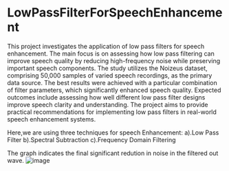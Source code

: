 # LowPassFilterForSpeechEnhancement
This project investigates the application of low pass filters
for speech enhancement. The main focus is on assessing how
low pass filtering can improve speech quality by reducing
high-frequency noise while preserving important speech components.
The study utilizes the Noizeus dataset, comprising
50,000 samples of varied speech recordings, as the primary
data source. The best results were achieved with a particular
combination of filter parameters, which significantly enhanced
speech quality. Expected outcomes include assessing how well
different low pass filter designs improve speech clarity and
understanding. The project aims to provide practical recommendations
for implementing low pass filters in real-world
speech enhancement systems.

Here,we are using three techniques for speech Enhancement:
a).Low Pass Filter
b).Spectral Subtraction
c).Frequency Domain Filtering

The graph indicates the final significant redution in noise in the filtered out wave.
![image](https://github.com/user-attachments/assets/063da178-78cb-48b6-80a0-a7f9c3631541)
